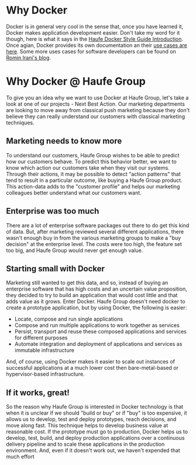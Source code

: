 # Why Docker
Docker is in general very cool in the sense that, once you have learned it, Docker makes application development easier. Don't take my word for it though, here is what it says in the [Haufe Docker Style Guide Introduction](https://github.com/Haufe-Lexware/docker-style-guide). Once agian, Docker provides its own documentation an their [use cases are here](https://www.docker.com/use-cases). 
Some more uses cases for software developers can be found on [Romin Irani's blog](https://rominirani.com/docker-use-cases-ca12afba75b0#.1112htwem). 

# Why Docker @ Haufe Group

To give you an idea why we want to use Docker at Haufe Group, let's take a look at one of our projects - Next Best Action. Our marketing departments are looking to move away from classical push marketing because they don't believe they can really understand our customers with classical marketing techniques. 

##  Marketing needs to know more

To understand our customers, Haufe Group wishes to be able to predict how our customers behave. To predict this behavior better, we want to know which action our customers take when they visit our systems. Through their actions, it may be possible to detect "action patterns" that tend to result in a particular outcome, like buying a Haufe Group product. This action-data adds to the "customer profile" and helps our marketing colleagues better understand what our customers want. 

## Enterprise was too much

There are a lot of enterprise software packages out there to do get this kind of data. But, after marketing reviewed several different applications, there wasn't enough buy in from the various marketing groups to make a "buy decision" at the enterprise level. The costs were too high, the feature set too big, and Haufe Group would never get enough value. 

## Starting small with Docker

Marketing still wanted to get this data, and so, instead of buying an enterprise software that has high costs and an uncertain value proposition, they decided to try to build an application that would cost little and that adds value as it grows. Enter Docker. Haufe Group doesn't need docker to create a prototype application, but by using Docker, the following is easier:
* Locate, compose and run single applications
* Compose and run multiple applications to work together as services
* Persist, transport and reuse these composed applications and services for different purposes
* Automate integration and deployment of applications and services as immutable infrastructure

And, of course, using Docker makes it easier to scale out instances of successful applications at a much lower cost then bare-metal-based or hypervisor-based infrastructure. 

## If it works, great!

So the reason why Haufe Group is interested in Docker technology is that when it is unclear if we should "build or buy" or if "buy" is too expensive, it allows us to develop, test and deploy prototypes,  reach decisions, and move along fast. This technique helps to develop business value at reasonable cost. If the prototype must go to production, Docker helps us to develop, test, build, and deploy production applications over a continuous delivery pipeline and to scale these applications in the production environment. And, even if it doesn't work out, we haven't expended that much effort







